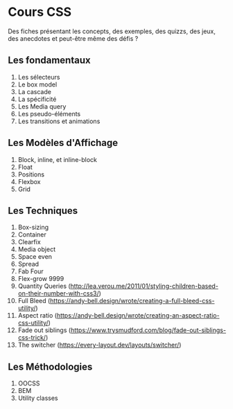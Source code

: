 Cours CSS
======

Des fiches présentant les concepts, des exemples, des quizzs, des jeux, des anecdotes et peut-être même des défis ?


Les fondamentaux
------

1. Les sélecteurs
2. Le box model
3. La cascade
4. La spécificité
5. Les Media query
6. Les pseudo-éléments
7. Les transitions et animations

Les Modèles d'Affichage
------

1. Block, inline, et inline-block
2. Float
3. Positions
4. Flexbox
5. Grid

Les Techniques
------

1. Box-sizing 
2. Container
3. Clearfix
4. Media object
5. Space even 
5. Spread
6. Fab Four
7. Flex-grow 9999
8. Quantity Queries (http://lea.verou.me/2011/01/styling-children-based-on-their-number-with-css3/)
9. Full Bleed (https://andy-bell.design/wrote/creating-a-full-bleed-css-utility/)
10. Aspect ratio (https://andy-bell.design/wrote/creating-an-aspect-ratio-css-utility/)
11. Fade out siblings (https://www.trysmudford.com/blog/fade-out-siblings-css-trick/)
12. The switcher (https://every-layout.dev/layouts/switcher/)

Les Méthodologies
------

1. OOCSS
2. BEM
3. Utility classes
